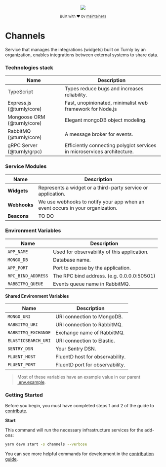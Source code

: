 <div align="center">
  <p align="center">
      <a href="https://turnly.app" target="_blank" rel="noopener">
          <img src="https://raw.githubusercontent.com/turnly/turnly/develop/docs/assets/github-header.png" />
      </a>
  </p>

  <p>
    <sub>
      Built with ❤︎ by
      <a href="/OWNERS.md">
        maintainers
      </a>
    </sub>
  </p>
</div>

# Channels

Service that manages the integrations (widgets) built on Turnly by an organization,
enables integrations between external systems to share data.

### Technologies stack

| Name                                | Description                                                                   |
| ----------------------------------- | ----------------------------------------------------------------------------- |
| TypeScript                          | Types reduce bugs and increases reliability.                                  |
| Express.js    (@turnly/core)      | Fast, unopinionated, minimalist web framework for Node.js                     |
| Mongoose ORM  (@turnly/core)      | Elegant mongoDB object modeling.                                              |
| RabbitMQ      (@turnly/core)      | A message broker for events.                                                  |
| gRPC Server   (@turnly/grpc)         | Efficiently connecting polyglot services in microservices architecture.       |

### Service Modules

| Name               | Description                                                                   |
| ------------------ | ----------------------------------------------------------------------------- |
| **Widgets**   | Represents a widget or a third-party service or application.                  |
| **Webhooks**       | We use webhooks to notify your app when an event occurs in your organization. |
| **Beacons**        | TO DO                                                                         |

### Environment Variables

| Name                     | Description                                  |
| ------------------------ | -------------------------------------------- |
| `APP_NAME`               | Used for observability of this application.  |
| `MONGO_DB`               | Database name.                               |
| `APP_PORT`              | Port to expose by the application.           |
| `RPC_BIND_ADDRESS`       | The RPC bind address. (e.g. 0.0.0.0:50501)   |
| `RABBITMQ_QUEUE`         | Events queue name in RabbitMQ.               |

**Shared Environment Variables**

| Name                     | Description                                  |
| ------------------------ | -------------------------------------------- |
| `MONGO_URI`              | URI connection to MongoDB.                   |
| `RABBITMQ_URI`           | URI connection to RabbitMQ.                  |
| `RABBITMQ_EXCHANGE`      | Exchange name of RabbitMQ.                   |
| `ELASTICSEARCH_URI`      | URI connection to Elastic.                   |
| `SENTRY_DSN`             | Your Sentry DSN.                             |
| `FLUENT_HOST`            | FluentD host for observability.              |
| `FLUENT_PORT`            | FluentD port for observability.              |

> Most of these variables have an example value in our parent [.env.example](/.env.example).

### Getting Started

Before you begin, you must have completed steps 1 and 2 of the guide to [contribute](/CONTRIBUTING.md).

**Start**

This command will run the necessary infrastructure services for the add-ons:

```sh
yarn devo start -s channels --verbose
```

You can see more helpful commands for development in the [contribution guide](/CONTRIBUTING.md).
